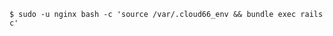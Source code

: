 <!-- usedin: [ _includes/_inlines/Tutorials/Rails/1991-09-26-rails-console/1991-09-26-rails-console_start-by-sshing-to-your-serverh.md] -->

```
$ sudo -u nginx bash -c 'source /var/.cloud66_env && bundle exec rails c'
```
